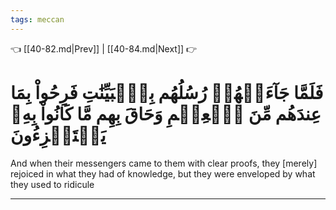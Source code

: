 ```yaml
---
tags: meccan
---
```


👈 [[40-82.md|Prev]] | [[40-84.md|Next]] 👉

# فَلَمَّا جَآءَتۡهُمۡ رُسُلُهُم بِٱلۡبَيِّنَٰتِ فَرِحُواْ بِمَا عِندَهُم مِّنَ ٱلۡعِلۡمِ وَحَاقَ بِهِم مَّا كَانُواْ بِهِۦ يَسۡتَهۡزِءُونَ

And when their messengers came to them with clear proofs, they [merely] rejoiced in what they had of knowledge, but they were enveloped by what they used to ridicule

---

